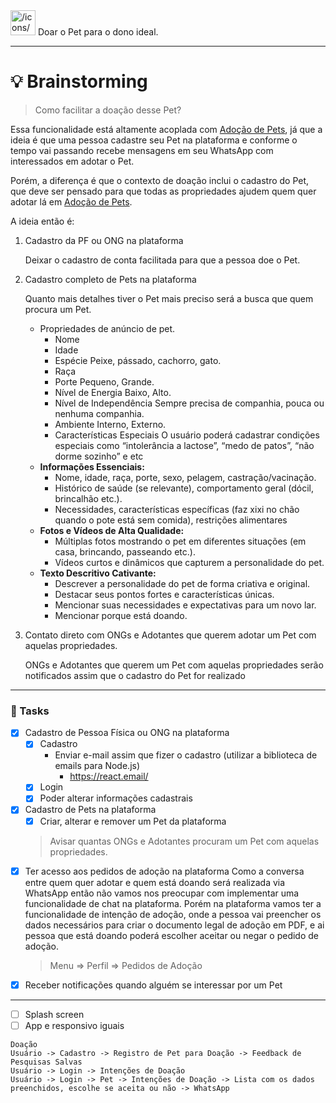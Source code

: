 <aside>
<img src="/icons/chess-king_red.svg" alt="/icons/chess-king_red.svg" width="40px" /> Doar o Pet para o dono ideal.

</aside>

---

# 💡 Brainstorming

> Como facilitar a doação desse Pet?

Essa funcionalidade está altamente acoplada com [Adoção de Pets](https://www.notion.so/Ado-o-de-Pets-fc7ea2ffb81841db9ca6ca329a6422e6?pvs=21), já que a ideia é que uma pessoa cadastre seu Pet na plataforma e conforme o tempo vai passando recebe mensagens em seu WhatsApp com interessados em adotar o Pet.

Porém, a diferença é que o contexto de doação inclui o cadastro do Pet, que deve ser pensado para que todas as propriedades ajudem quem quer adotar lá em [Adoção de Pets](https://www.notion.so/Ado-o-de-Pets-fc7ea2ffb81841db9ca6ca329a6422e6?pvs=21).

A ideia então é:

1. Cadastro da PF ou ONG na plataforma

   Deixar o cadastro de conta facilitada para que a pessoa doe o Pet.

2. Cadastro completo de Pets na plataforma

   Quanto mais detalhes tiver o Pet mais preciso será a busca que quem procura um Pet.

   - Propriedades de anúncio de pet.
     - Nome
     - Idade
     - Espécie
       Peixe, pássado, cachorro, gato.
     - Raça
     - Porte
       Pequeno, Grande.
     - Nível de Energia
       Baixo, Alto.
     - Nível de Independência
       Sempre precisa de companhia, pouca ou nenhuma companhia.
     - Ambiente
       Interno, Externo.
     - Características Especiais
       O usuário poderá cadastrar condições especiais como “intolerância a lactose”, “medo de patos”, “não dorme sozinho” e etc
   - **Informações Essenciais:**
     - Nome, idade, raça, porte, sexo, pelagem, castração/vacinação.
     - Histórico de saúde (se relevante), comportamento geral (dócil, brincalhão etc.).
     - Necessidades, características específicas (faz xixi no chão quando o pote está sem comida), restrições alimentares
   - **Fotos e Vídeos de Alta Qualidade:**
     - Múltiplas fotos mostrando o pet em diferentes situações (em casa, brincando, passeando etc.).
     - Vídeos curtos e dinâmicos que capturem a personalidade do pet.
   - **Texto Descritivo Cativante:**
     - Descrever a personalidade do pet de forma criativa e original.
     - Destacar seus pontos fortes e características únicas.
     - Mencionar suas necessidades e expectativas para um novo lar.
     - Mencionar porque está doando.

3. Contato direto com ONGs e Adotantes que querem adotar um Pet com aquelas propriedades.

   ONGs e Adotantes que querem um Pet com aquelas propriedades serão notificados assim que o cadastro do Pet for realizado

---

### 🎯 Tasks

- [x] Cadastro de Pessoa Física ou ONG na plataforma
  - [x] Cadastro
    - Enviar e-mail assim que fizer o cadastro (utilizar a biblioteca de emails para Node.js)
      - https://react.email/
  - [x] Login
  - [x] Poder alterar informações cadastrais
- [x] Cadastro de Pets na plataforma
  - [x] Criar, alterar e remover um Pet da plataforma
  > Avisar quantas ONGs e Adotantes procuram um Pet com aquelas propriedades.
- [x] Ter acesso aos pedidos de adoção na plataforma
  Como a conversa entre quem quer adotar e quem está doando será realizada via WhatsApp então não vamos nos preocupar com implementar uma funcionalidade de chat na plataforma.
  Porém na plataforma vamos ter a funcionalidade de intenção de adoção, onde a pessoa vai preencher os dados necessários para criar o documento legal de adoção em PDF, e ai pessoa que está doando poderá escolher aceitar ou negar o pedido de adoção.
  > Menu ⇒ Perfil ⇒ Pedidos de Adoção
- [x] Receber notificações quando alguém se interessar por um Pet

---

- [ ] Splash screen
- [ ] App e responsivo iguais

```
Doação
Usuário -> Cadastro -> Registro de Pet para Doação -> Feedback de Pesquisas Salvas
Usuário -> Login -> Intenções de Doação
Usuário -> Login -> Pet -> Intenções de Doação -> Lista com os dados preenchidos, escolhe se aceita ou não -> WhatsApp
```
